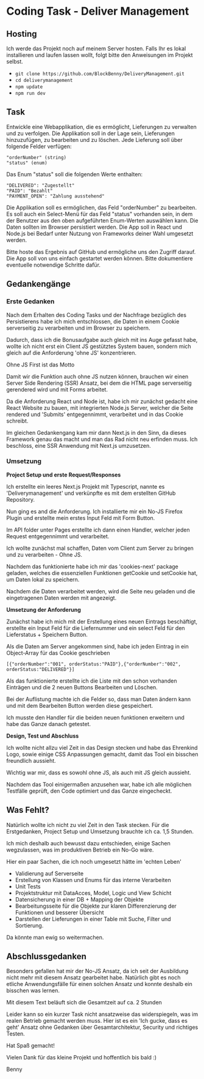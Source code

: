 # Coding Task - Deliver Management

## Hosting

Ich werde das Projekt noch auf meinem Server hosten.
Falls Ihr es lokal installieren und laufen lassen wollt, folgt bitte den Anweisungen im Projekt selbst.

- `git clone https://github.com/BlockBenny/DeliveryManagement.git`
- `cd deliverymanagement`
- `npm update`
- `npm run dev`

## Task

Entwickle eine Webapplikation, die es ermöglicht, Lieferungen zu verwalten und zu verfolgen. Die Applikation soll in der Lage sein, Lieferungen hinzuzufügen, zu bearbeiten und zu löschen. Jede Lieferung soll über folgende Felder verfügen:

```
"orderNumber" (string)
"status" (enum)
```

Das Enum "status" soll die folgenden Werte enthalten:

```
"DELIVERED": "Zugestellt"
"PAID": "Bezahlt"
"PAYMENT_OPEN": "Zahlung ausstehend"
```

Die Applikation soll es ermöglichen, das Feld "orderNumber" zu bearbeiten. Es soll auch ein Select-Menü für das Feld "status" vorhanden sein, in dem der Benutzer aus den oben aufgeführten Enum-Werten auswählen kann. Die Daten sollten im Browser persistiert werden. Die App soll in React und Node.js bei Bedarf unter Nutzung von Frameworks deiner Wahl umgesetzt werden.

Bitte hoste das Ergebnis auf GitHub und ermögliche uns den Zugriff darauf. Die App soll von uns einfach gestartet werden können. Bitte dokumentiere eventuelle notwendige Schritte dafür.

## Gedankengänge

### Erste Gedanken

Nach dem Erhalten des Coding Tasks und der Nachfrage bezüglich des Persistierens habe ich mich entschlossen, die Daten in einem Cookie serverseitig zu verarbeiten und im Browser zu speichern.

Dadurch, dass ich die Bonusaufgabe auch gleich mit ins Auge gefasst habe, wollte ich nicht erst ein Client JS gestütztes System bauen, sondern mich gleich auf die Anforderung 'ohne JS' konzentrieren.

Ohne JS First ist das Motto

Damit wir die Funktion auch ohne JS nutzen können, brauchen wir einen Server Side Rendering (SSR) Ansatz, bei dem die HTML page serverseitig gerendered wird und mit Forms arbeitet.

Da die Anforderung React und Node ist, habe ich mir zunächst gedacht eine React Website zu bauen, mit integrierten Node.js Server, welcher die Seite rendered und 'Submits' entgegennimmt, verarbeitet und in das Cookie schreibt.

Im gleichen Gedankengang kam mir dann Next.js in den Sinn, da dieses Framework genau das macht und man das Rad nicht neu erfinden muss. Ich beschloss, eine SSR Anwendung mit Next.js umzusetzen.

### Umsetzung

**Project Setup und erste Request/Responses**

Ich erstellte ein leeres Next.js Projekt mit Typescript, nannte es 'Deliverymanagement' und verkünpfte es mit dem erstellten GitHub Repository.

Nun ging es and die Anforderung. Ich installierte mir ein No-JS Firefox Plugin und erstellte mein erstes Input Feld mit Form Button.

Im API folder unter Pages erstellte ich dann einen Handler, welcher jeden Request entgegennimmt und verarbeitet.

Ich wollte zunächst mal schaffen, Daten vom Client zum Server zu bringen und zu verarbeiten - Ohne JS.

Nachdem das funktionierte habe ich mir das 'cookies-next' package geladen, welches die essenziellen Funktionen getCookie und setCookie hat, um Daten lokal zu speichern.

Nachdem die Daten verarbeitet werden, wird die Seite neu geladen und die eingetragenen Daten werden mit angezeigt.

**Umsetzung der Anforderung**

Zunächst habe ich mich mit der Erstellung eines neuen Eintrags beschäftigt, erstellte ein Input Feld für die Liefernummer und ein select Feld für den Lieferstatus + Speichern Button.

Als die Daten am Server angekommen sind, habe ich jeden Eintrag in ein Object-Array für das Cookie geschrieben

```
[{"orderNumber":"001", orderStatus:"PAID"},{"orderNumber":"002", orderStatus:"DELIVERED"}]
```

Als das funktionierte erstellte ich die Liste mit den schon vorhanden Einträgen und die 2 neuen Buttons Bearbeiten und Löschen.

Bei der Auflistung machte ich die Felder so, dass man Daten ändern kann und mit dem Bearbeiten Button werden diese gespeichert.

Ich musste den Handler für die beiden neuen funktionen erweitern und habe das Ganze danach getestet.

**Design, Test und Abschluss**

Ich wollte nicht allzu viel Zeit in das Design stecken und habe das Ehrenkind Logo, sowie einige CSS Anpassungen gemacht, damit das Tool ein bisschen freundlich aussieht.

Wichtig war mir, dass es sowohl ohne JS, als auch mit JS gleich aussieht.

Nachdem das Tool einigermaßen anzusehen war, habe ich alle möglichen Testfälle geprüft, den Code optimiert und das Ganze eingecheckt.

## Was Fehlt?

Natürlich wollte ich nicht zu viel Zeit in den Task stecken. Für die Erstgedanken, Project Setup und Umsetzung brauchte ich ca. 1,5 Stunden.

Ich mich deshalb auch bewusst dazu entschieden, einige Sachen wegzulassen, was im produktiven Betrieb ein No-Go wäre.

Hier ein paar Sachen, die ich noch umgesetzt hätte im 'echten Leben'

- Validierung auf Serverseite
- Erstellung von Klassen und Enums für das interne Verarbeiten
- Unit Tests
- Projektstruktur mit DataAcces, Model, Logic und View Schicht
- Datensicherung in einer DB + Mapping der Objekte
- Bearbeitungsseite für die Objekte zur klaren Differenzierung der Funktionen und besserer Übersicht
- Darstellen der Lieferungen in einer Table mit Suche, Filter und Sortierung.

Da könnte man ewig so weitermachen.

## Abschlussgedanken

Besonders gefallen hat mir der No-JS Ansatz, da ich seit der Ausbildung nicht mehr mit diesem Ansatz gearbeitet habe. Natürlich gibt es noch etliche Anwendungsfälle für einen solchen Ansatz und konnte deshalb ein bisschen was lernen.

Mit diesem Text beläuft sich die Gesamtzeit auf ca. 2 Stunden

Leider kann so ein kurzer Task nicht ansatzweise das widerspiegeln, was im realen Betrieb gemacht werden muss. Hier ist es ein 'Ich gucke, dass es geht' Ansatz ohne Gedanken über Gesamtarchitektur, Security und richtiges Testen.

Hat Spaß gemacht!

Vielen Dank für das kleine Projekt und hoffentlich bis bald :)

Benny
